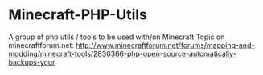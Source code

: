 # Minecraft-PHP-Utils
A group of php utils / tools to be used with/on Minecraft
Topic on minecraftforum.net: http://www.minecraftforum.net/forums/mapping-and-modding/minecraft-tools/2830366-php-open-source-automatically-backups-your
